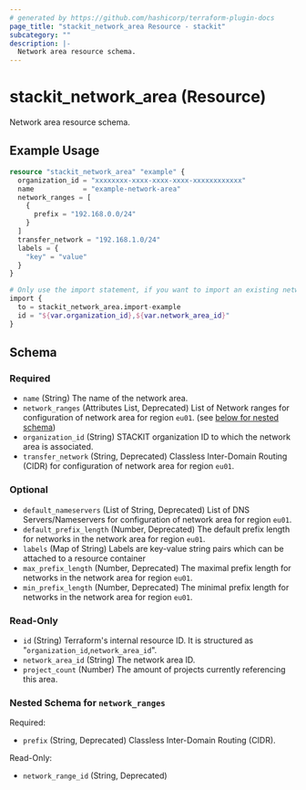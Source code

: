 ```yaml
---
# generated by https://github.com/hashicorp/terraform-plugin-docs
page_title: "stackit_network_area Resource - stackit"
subcategory: ""
description: |-
  Network area resource schema.
---
```


# stackit_network_area (Resource)

Network area resource schema.

## Example Usage

```terraform
resource "stackit_network_area" "example" {
  organization_id = "xxxxxxxx-xxxx-xxxx-xxxx-xxxxxxxxxxxx"
  name            = "example-network-area"
  network_ranges = [
    {
      prefix = "192.168.0.0/24"
    }
  ]
  transfer_network = "192.168.1.0/24"
  labels = {
    "key" = "value"
  }
}

# Only use the import statement, if you want to import an existing network area
import {
  to = stackit_network_area.import-example
  id = "${var.organization_id},${var.network_area_id}"
}
```

<!-- schema generated by tfplugindocs -->
## Schema

### Required

- `name` (String) The name of the network area.
- `network_ranges` (Attributes List, Deprecated) List of Network ranges for configuration of network area for region `eu01`. (see [below for nested schema](#nestedatt--network_ranges))
- `organization_id` (String) STACKIT organization ID to which the network area is associated.
- `transfer_network` (String, Deprecated) Classless Inter-Domain Routing (CIDR) for configuration of network area for region `eu01`.

### Optional

- `default_nameservers` (List of String, Deprecated) List of DNS Servers/Nameservers for configuration of network area for region `eu01`.
- `default_prefix_length` (Number, Deprecated) The default prefix length for networks in the network area for region `eu01`.
- `labels` (Map of String) Labels are key-value string pairs which can be attached to a resource container
- `max_prefix_length` (Number, Deprecated) The maximal prefix length for networks in the network area for region `eu01`.
- `min_prefix_length` (Number, Deprecated) The minimal prefix length for networks in the network area for region `eu01`.

### Read-Only

- `id` (String) Terraform's internal resource ID. It is structured as "`organization_id`,`network_area_id`".
- `network_area_id` (String) The network area ID.
- `project_count` (Number) The amount of projects currently referencing this area.

<a id="nestedatt--network_ranges"></a>
### Nested Schema for `network_ranges`

Required:

- `prefix` (String, Deprecated) Classless Inter-Domain Routing (CIDR).

Read-Only:

- `network_range_id` (String, Deprecated)
